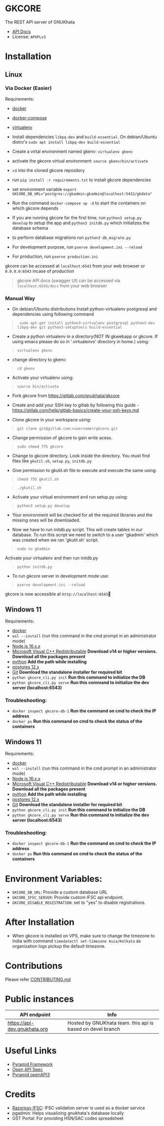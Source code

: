 # GKCORE

The REST API server of GNUKhata

- [API Docs](https://gnukhata.gitlab.io/gkcore/api-docs/)
- License: `APGPLv3`

# Installation

## Linux

### Via Docker (Easier)

Requirements:

- [docker](https://www.docker.com/)
- [docker-compose](https://docs.docker.com/compose/)
- [virtualenv](https://pypi.org/project/virtualenv/)

- Install dependencies `libpq-dev` and `build-essential`. On debian/Ubuntu distro's `sudo apt install libpq-dev build-essential`
- Create a virtal environment named gkenv: `virtualenv gkenv`
- activate the gkcore virtual environment: `source gkenv/bin/activate`
- `cd` into the cloned gkcore repository
- run `pip install -r requirements.txt` to install gkcore dependencies
- set environment variable `export GKCORE_DB_URL="postgres://gkadmin:gkadmin@localhost:5432/gkdata"`
- Run the command `docker-compose up -d` to start the containers on which gkcore depends
- If you are running gkcore for the first time, run `python3 setup.py develop` to setup the app and `python3 initdb.py` which initializes the database schema
- to perform database migrations run `python3 db_migrate.py`
- For development purpose, run `pserve development.ini --reload`
- For production, run `pserve production.ini`

gkcore can be accessed at `localhost:6543` from your web browser or `0.0.0.0:6543` incase of production

> gkcore API docs (swagger UI) can be accessed via `localhost:6543/docs` from your web browser

### Manual Way

- On debian/Ubuntu distributions Install python-virtualenv postgresql and dependencies using following command

> ` sudo apt-get install python3-virtualenv postgresql python3-dev libpq-dev git python3-setuptools build-essential`

- Create a python virtualenv in a directory(NOT IN gkwebapp or gkcore. If using emacs please do so in '.virtualenvs' directory in home.) using:

> `virtualenv gkenv `

- change directory to gkenv:

> `cd gkenv`

- Activate your virtualenv using:

> `source bin/activate`

- Fork gkcore from https://gitlab.com/gnukhata/gkcore

- Create and add your SSH key to gitlab by following this guide - https://gitlab.com/help/gitlab-basics/create-your-ssh-keys.md

- Clone gkcore in your workspace using:

> `git clone git@gitlab.com:<username>/gkcore.git`

- Change permission of gkcore to gain write acess.

> `sudo chmod 775 gkcore`

- Change to gkcore directory. Look inside the directory. You must find files like `gkutil.sh`, `setup.py`, `initdb.py`

- Give permission to gkutil.sh file to execute and execute the same using:

> `chmod 755 gkutil.sh`

> `./gkutil.sh`

- Activate your virtual environment and run setup.py using:

> `python3 setup.py develop`

- Your environment will be checked for all the required libraries and the missing ones will be downloaded.

- Now we have to run initdb.py script. This will create tables in our database. To run this script we need to switch to a user 'gkadmin' which was created when we ran 'gkutil.sh' script.

> `sudo su gkadmin`

Activate your virtualenv and then run initdb.py

> `python initdb.py`

- To run gkcore server in development mode use:

> `pserve development.ini --reload`

gkcore is now accessible at `http://localhost:6543`🎉
## Windows 11

Requirements:

- [docker](https://www.docker.com/)
- `wsl --install` (run this command in the cmd prompt in an administrator mode)
- [Node.js 16.x.x](https://nodejs.org/download/release/v16.20.0/node-v16.20.0-x64.msi)
- [Microsoft Visual C++ Redistributable](https://learn.microsoft.com/en-us/cpp/windows/latest-supported-vc-redist?view=msvc-170)
    **Download v14 or higher versions. Download all the packages present**
- [python](https://www.python.org/downloads/) **Add the path while installing**
- [postgres 12.x](https://www.enterprisedb.com/downloads/postgres-postgresql-downloads)
- [Git](https://git-scm.com/download/win) **Download the standalone installer for required bit**
- `python gkcore_cli.py init` **Run this command to initialize the DB**
- `python gkcore_cli.py serve` **Run this command to initialize the dev server (localhost:6543)**

### Troubleshooting:
- `docker inspect gkcore-db-1` **Run the command on cmd to check the IP address**
- `docker ps` **Run this command on cmd to check the status of the containers**

## Windows 11

Requirements:

- [docker](https://www.docker.com/)
- `wsl --install` (run this command in the cmd prompt in an administrator mode)
- [Node.js 16.x.x](https://nodejs.org/download/release/v16.20.0/node-v16.20.0-x64.msi)
- [Microsoft Visual C++ Redistributable](https://learn.microsoft.com/en-us/cpp/windows/latest-supported-vc-redist?view=msvc-170)
  **Download v14 or higher versions. Download all the packages present**
- [python](https://www.python.org/downloads/) **Add the path while installing**
- [postgres 12.x](https://www.enterprisedb.com/downloads/postgres-postgresql-downloads)
- [Git](https://git-scm.com/download/win) **Download the standalone installer for required bit**
- `python gkcore_cli.py init` **Run this command to initialize the DB**
- `python gkcore_cli.py serve` **Run this command to initialize the dev server (localhost:6543)**

### Troubleshooting:

- `docker inspect gkcore-db-1` **Run the command on cmd to check the IP address**
- `docker ps` **Run this command on cmd to check the status of the containers**

# Environment Variables:

- `GKCORE_DB_URL`: Provide a custom database URL
- `GKCORE_IFSC_SERVER`: Provide custom IFSC api endpoint.
- `GKCORE_DISABLE_REGISTRATION`: set to "yes" to disable registrations.

# After Installation

- When gkcore is installed on VPS, make sure to change the timezone to India with command `timedatectl set-timezone Asia/Kolkata` as organization logs pickup the default timezone.

# Contributions

Please refer [CONTRIBUTING.md](./CONTRIBUTING.md)

# Public instances

| API endpoint                 | Info                                                       |
| ---------------------------- | ---------------------------------------------------------- |
| https://api-dev.gnukhata.org | Hosted by GNUKhata team. this api is based on devel branch |

# Useful Links

- [Pyramid Framework](https://trypyramid.com/)
- [Open API Spec](https://swagger.io/docs/specification/about/)
- [Pyramid openAPI3](https://github.com/Pylons/pyramid_openapi3)

# Credits

- [Razorpay IFSC](https://github.com/razorpay/ifsc): IFSC validation server is used as a docker service
- pgadmin: Helps visualizing gnukhata's database locally
- GST Portal: For providing HSN/SAC codes spreadsheet
